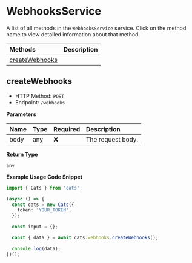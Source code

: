 # WebhooksService

A list of all methods in the `WebhooksService` service. Click on the method name to view detailed information about that method.

| Methods                           | Description |
| :-------------------------------- | :---------- |
| [createWebhooks](#createwebhooks) |             |

## createWebhooks

- HTTP Method: `POST`
- Endpoint: `/webhooks`

**Parameters**

| Name | Type | Required | Description       |
| :--- | :--- | :------- | :---------------- |
| body | any  | ❌       | The request body. |

**Return Type**

`any`

**Example Usage Code Snippet**

```typescript
import { Cats } from 'cats';

(async () => {
  const cats = new Cats({
    token: 'YOUR_TOKEN',
  });

  const input = {};

  const { data } = await cats.webhooks.createWebhooks();

  console.log(data);
})();
```

<!-- This file was generated by liblab | https://liblab.com/ -->
